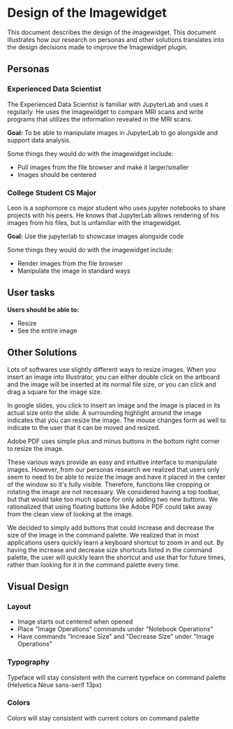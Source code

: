 # Design of the Imagewidget

This document describes the design of the imagewidget. This document illustrates how our research on personas and other
solutions translates into the design decisions made to improve the Imagewidget plugin.

## Personas

### Experienced Data Scientist

The Experienced Data Scientist is familiar with JupyterLab and uses it regularly. He uses the imagewidget to compare MRI scans and write
programs that utilizes the information revealed in the MRI scans.

**Goal:** To be able to manipulate images in JupyterLab to go alongside and support data analysis.

Some things they would do with the imagewidget include:

* Pull images from the file browser and make it larger/smaller
* Images should be centered

### College Student CS Major

Leon is a sophomore cs major student who uses jupyter notebooks to share projects with his peers. He knows that JupyterLab
allows rendering of his images from his files, but is unfamiliar with the imagewidget.

**Goal:** Use the jupyterlab to showcase images alongside code

Some things they would do with the imagewidget include:
* Render images from the file browser
* Manipulate the image in standard ways

## User tasks

**Users should be able to:**

* Resize
* See the entire image

## Other Solutions

Lots of softwares use slightly different ways to resize images. When you insert an image into Illustrator, you can either double click
on the artboard and the image will be inserted at its normal file size, or you can click and drag a square for the image size.

In google slides, you click to insert an image and the image is placed in its actual size onto the slide. A surrounding highlight
around the image indicates that you can resize the image. The mouse changes form as well to indicate to the user that it can be moved
and resized.

Adobe PDF uses simple plus and minus buttons in the bottom right corner to resize the image.

These various ways provide an easy and intuitive interface to manipulate images. However, from our personas research we realized that
users only seem to need to be able to resize the image and have it placed in the center of the window so it's fully visible. Therefore, functions like
cropping or rotating the image are not necessary. We considered having a top toolbar, but that would take too much space for only
adding two new buttons. We rationalized that using floating buttons like Adobe PDF could take away from the clean view of looking at the 
image. 

We decided to simply add buttons that could increase and decrease the size of the image in the command palette. We realized that
in most applications users quickly learn a keyboard shortcut to zoom in and out. By having the increase and decrease size shortcuts listed
in the command palette, the user will quickly learn the shortcut and use that for future times, rather than looking for it in the
command palette every time.


## Visual Design

### Layout

* Image starts out centered when opened
* Place "Image Operations" commands under "Notebook Operations"
* Have commands "Increase Size" and "Decrease Size" under "Image Operations"

### Typography

Typeface will stay consistent with the current typeface on command palette (Helvetica Neue sans-serif 13px)

### Colors

Colors will stay consistent with current colors on command palette
